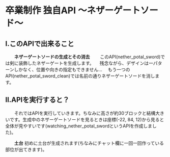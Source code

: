 # 卒業制作 独自API ～ネザーゲートソード～

## Ⅰ.このAPIで出来ること

　　**ネザーゲートソードの生成とその消去**
　　このAPI(nether_potal_sword)では剣に装飾したネザーゲートを生成します。
  　残念ながら、デザインは一パターンしかなく、位置や向きの指定もできません...
  　もう一つのAPI(nether_potal_sword_clean)では名前の通りネザーゲートソードを消します。

## Ⅱ.APIを実行すると？

　　それではAPIを実行していきます。ちなみに高さが約30ブロックと結構大きいです。生成中のネザーゲートソードを見るときは座標(-22, 84, 12)から見ると全体が見やすいです(watching_nether_potal_swordというAPIを作成しました)。
  
　　**土台**
    初めに土台が生成されます(ちなみにチャット欄に一回一回作っている部位が出てきます)。
